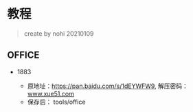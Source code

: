 # 教程

> create by nohi 20210109

## OFFICE

* 1883

  *  原地址：https://pan.baidu.com/s/1dEYWFW9, 解压密码：www.xue51.com
  * 保存后： tools/office

  ​	

 